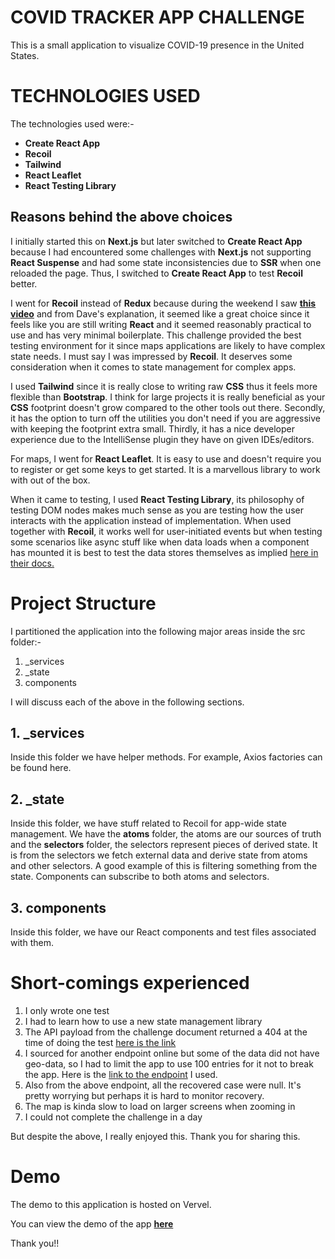# COVID TRACKER APP CHALLENGE

This is a small application to visualize COVID-19 presence in the United States.


# TECHNOLOGIES USED

The technologies used were:-

 - **Create React App**
 - **Recoil**
 - **Tailwind**
 - **React Leaflet**
 - **React Testing Library**

## Reasons behind the above choices
I initially started this on **Next.js** but later switched to **Create React App** because I had encountered some challenges with **Next.js** not supporting **React Suspense** and had some state inconsistencies due to **SSR** when one reloaded the page. Thus, I switched to **Create React App** to test **Recoil** better. 

I went for **Recoil** instead of **Redux** because during the weekend I saw **[this video](https://www.youtube.com/watch?v=_ISAA_Jt9kI/)** and from Dave's explanation, it seemed like a great choice since it feels like you are still writing **React** and it seemed reasonably practical to use and has very minimal boilerplate. This challenge provided the best testing environment for it since maps applications are likely to have complex state needs. I must say I was impressed by **Recoil**. It deserves some consideration when it comes to state management for complex apps.  

I used **Tailwind** since it is really close to writing raw **CSS** thus it feels more flexible than **Bootstrap**. I think for large projects it is really beneficial as your **CSS** footprint doesn't grow compared to the other tools out there. Secondly, it has the option to turn off the utilities you don't need if you are aggressive with keeping the footprint extra small. Thirdly, it has a nice developer experience due to the IntelliSense plugin they have on given IDEs/editors.

For maps, I went for **React  Leaflet**. It is easy to use and doesn't require you to register or get some keys to get started. It is a marvellous library to work with out of the box.

When it came to testing, I used **React Testing Library**, its philosophy of testing DOM nodes makes much sense as you are testing how the user interacts with the application instead of implementation. When used together with **Recoil**, it works well for user-initiated events but when testing some scenarios like async stuff like when data loads when a component has mounted it is best to test the data stores themselves as implied [here in their docs.](https://recoiljs.org/docs/guides/testing/)

# Project Structure

I partitioned the application into the following major areas inside the src folder:-

 1. _services
 2. _state
 3. components

I will discuss each of the above in the following sections.

## 1. _services

Inside this folder we have helper methods. For example, Axios factories can be found here.

## 2. _state

Inside this folder, we have stuff related to Recoil for app-wide state management. We have the **atoms** folder, the atoms are our sources of truth and the **selectors** folder, the selectors represent pieces of derived state. It is from the selectors we fetch external data and derive state from atoms and other selectors. A good example of this is filtering something from the state. Components can subscribe to both atoms and selectors. 

## 3. components

Inside this folder, we have our React components and test files associated with them. 


# Short-comings experienced
1. I only wrote one test
2. I had to learn how to use a new state management library
3. The API payload from the challenge document returned a 404 at the time of doing the test [here is the link](https://www.trackcorona.live/api)
4. I sourced for another endpoint online but some of the data did not have geo-data, so I had to limit the app to use 100 entries for it not to break the app. Here is the [link to the endpoint](https://covid19.mathdro.id/api/countries/USA/confirmed) I used.
5. Also from the above endpoint, all the recovered case were null. It's pretty worrying but perhaps it is hard to monitor recovery.
6. The map is kinda slow to load on larger screens when zooming in
7. I could not complete the challenge in a day

But despite the above, I really enjoyed this. Thank you for sharing this.

# Demo

The demo to this application is hosted on Vervel.

You can view the demo of the app **[here](https://covid-map-eta.vercel.app/)**

Thank you!!
